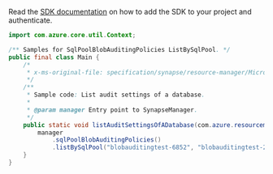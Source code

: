 Read the [SDK documentation](https://github.com/Azure/azure-sdk-for-java/blob/azure-resourcemanager-synapse_1.0.0-beta.3/sdk/synapse/azure-resourcemanager-synapse/README.md) on how to add the SDK to your project and authenticate.

```java
import com.azure.core.util.Context;

/** Samples for SqlPoolBlobAuditingPolicies ListBySqlPool. */
public final class Main {
    /*
     * x-ms-original-file: specification/synapse/resource-manager/Microsoft.Synapse/stable/2021-06-01/examples/SqlPoolAuditingSettingsList.json
     */
    /**
     * Sample code: List audit settings of a database.
     *
     * @param manager Entry point to SynapseManager.
     */
    public static void listAuditSettingsOfADatabase(com.azure.resourcemanager.synapse.SynapseManager manager) {
        manager
            .sqlPoolBlobAuditingPolicies()
            .listBySqlPool("blobauditingtest-6852", "blobauditingtest-2080", "testdb", Context.NONE);
    }
}
```

